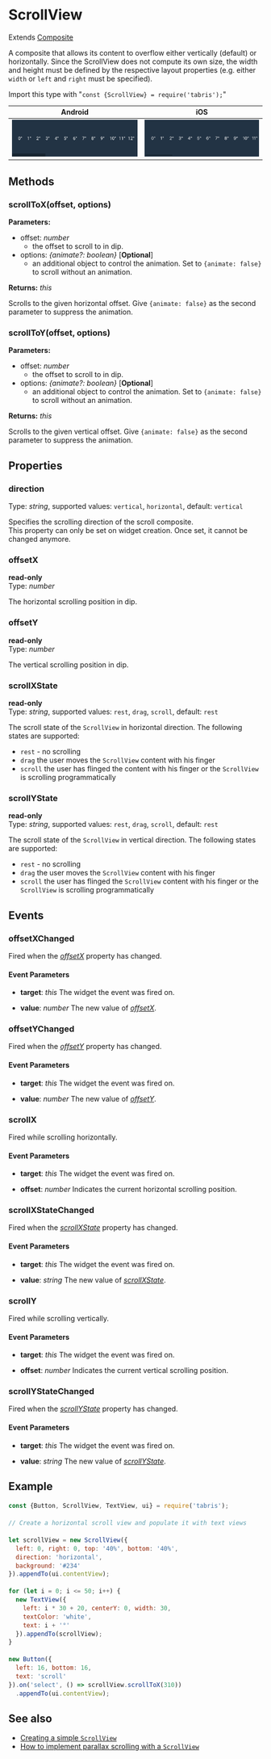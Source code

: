---
---
# ScrollView

Extends [Composite](Composite.md)

A composite that allows its content to overflow either vertically (default) or horizontally. Since the ScrollView does not compute its own size, the width and height must be defined by the respective layout properties (e.g. either `width` or `left` and `right` must be specified).

Import this type with "`const {ScrollView} = require('tabris');`"

Android | iOS
--- | ---
![ScrollView on Android](img\android\ScrollView.png) | ![ScrollView on iOS](img\ios\ScrollView.png)

## Methods

### scrollToX(offset, options)


**Parameters:** 

- offset: *number*
  - the offset to scroll to in dip.
- options: *{animate?: boolean}* [**Optional**]
  - an additional object to control the animation. Set to `{animate: false}` to scroll without an animation.

**Returns:** *this*

Scrolls to the given horizontal offset. Give `{animate: false}` as the second parameter to suppress the animation.

### scrollToY(offset, options)


**Parameters:** 

- offset: *number*
  - the offset to scroll to in dip.
- options: *{animate?: boolean}* [**Optional**]
  - an additional object to control the animation. Set to `{animate: false}` to scroll without an animation.

**Returns:** *this*

Scrolls to the given vertical offset. Give `{animate: false}` as the second parameter to suppress the animation.


## Properties

### direction


Type: *string*, supported values: `vertical`, `horizontal`, default: `vertical`

Specifies the scrolling direction of the scroll composite.<br/>This property can only be set on widget creation. Once set, it cannot be changed anymore.

### offsetX


**read-only**<br/>
Type: *number*

The horizontal scrolling position in dip.

### offsetY


**read-only**<br/>
Type: *number*

The vertical scrolling position in dip.

### scrollXState


**read-only**<br/>
Type: *string*, supported values: `rest`, `drag`, `scroll`, default: `rest`

The scroll state of the `ScrollView` in horizontal direction. The following states are supported:

* `rest` - no scrolling
* `drag` the user moves the `ScrollView` content with his finger
* `scroll` the user has flinged the content with his finger or the `ScrollView` is scrolling programmatically

### scrollYState


**read-only**<br/>
Type: *string*, supported values: `rest`, `drag`, `scroll`, default: `rest`

The scroll state of the `ScrollView` in vertical direction. The following states are supported:

* `rest` - no scrolling
* `drag` the user moves the `ScrollView` content with his finger
* `scroll` the user has flinged the `ScrollView` content with his finger or the `ScrollView` is scrolling programmatically


## Events

### offsetXChanged

Fired when the [*offsetX*](#offsetX) property has changed.

#### Event Parameters 
- **target**: *this*
    The widget the event was fired on.

- **value**: *number*
    The new value of [*offsetX*](#offsetX).


### offsetYChanged

Fired when the [*offsetY*](#offsetY) property has changed.

#### Event Parameters 
- **target**: *this*
    The widget the event was fired on.

- **value**: *number*
    The new value of [*offsetY*](#offsetY).


### scrollX

Fired while scrolling horizontally.

#### Event Parameters 
- **target**: *this*
    The widget the event was fired on.

- **offset**: *number*
    Indicates the current horizontal scrolling position.


### scrollXStateChanged

Fired when the [*scrollXState*](#scrollXState) property has changed.

#### Event Parameters 
- **target**: *this*
    The widget the event was fired on.

- **value**: *string*
    The new value of [*scrollXState*](#scrollXState).


### scrollY

Fired while scrolling vertically.

#### Event Parameters 
- **target**: *this*
    The widget the event was fired on.

- **offset**: *number*
    Indicates the current vertical scrolling position.


### scrollYStateChanged

Fired when the [*scrollYState*](#scrollYState) property has changed.

#### Event Parameters 
- **target**: *this*
    The widget the event was fired on.

- **value**: *string*
    The new value of [*scrollYState*](#scrollYState).





## Example
```js
const {Button, ScrollView, TextView, ui} = require('tabris');

// Create a horizontal scroll view and populate it with text views

let scrollView = new ScrollView({
  left: 0, right: 0, top: '40%', bottom: '40%',
  direction: 'horizontal',
  background: '#234'
}).appendTo(ui.contentView);

for (let i = 0; i <= 50; i++) {
  new TextView({
    left: i * 30 + 20, centerY: 0, width: 30,
    textColor: 'white',
    text: i + '°'
  }).appendTo(scrollView);
}

new Button({
  left: 16, bottom: 16,
  text: 'scroll'
}).on('select', () => scrollView.scrollToX(310))
  .appendTo(ui.contentView);
```
## See also

- [Creating a simple `ScrollView`](https://github.com/eclipsesource/tabris-js/tree/v2.9.0/snippets/scrollview.js)
- [How to implement parallax scrolling with a `ScrollView`](https://github.com/eclipsesource/tabris-js/tree/v2.9.0/examples/parallax/parallax.js)
